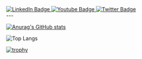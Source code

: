 <div id="badges">
  <a href="your-linkedin-URL">
    <img src="https://img.shields.io/badge/LinkedIn-blue?style=for-the-badge&logo=linkedin&logoColor=white" alt="LinkedIn Badge"/>
  </a>
  <a href="your-youtube-URL">
    <img src="https://img.shields.io/badge/Facebook-blue?style=for-the-badge&logo=facebook&logoColor=white" alt="Youtube Badge"/>
  </a>
  <a href="your-twitter-URL">
    <img src="https://img.shields.io/badge/Twitter-blue?style=for-the-badge&logo=twitter&logoColor=white" alt="Twitter Badge"/>
  </a>
</div>
---

[![Anurag's GitHub stats](https://github-readme-stats.vercel.app/api?username=tanya-dim-yo&show_icons=true)](https://github.com/anuraghazra/github-readme-stats)

![Top Langs](https://github-readme-stats.vercel.app/api/top-langs/?username=tanya-dim-yo&size_weight=0.5&count_weight=0.5)

[![trophy](https://github-profile-trophy.vercel.app/?username=tanya-dim-yo&theme=flat&margin-w=15&no-frame=true&title=Commits,Repositories,Experience)](https://github.com/ryo-ma/github-profile-trophy)

